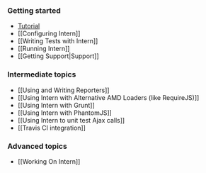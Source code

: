 ### Getting started

* [Tutorial](https://github.com/theintern/intern-tutorial)
* [[Configuring Intern]]
* [[Writing Tests with Intern]]
* [[Running Intern]]
* [[Getting Support|Support]]

### Intermediate topics

* [[Using and Writing Reporters]]
* [[Using Intern with Alternative AMD Loaders (like RequireJS)]]
* [[Using Intern with Grunt]]
* [[Using Intern with PhantomJS]]
* [[Using Intern to unit test Ajax calls]]
* [[Travis CI integration]]

### Advanced topics

* [[Working On Intern]]
